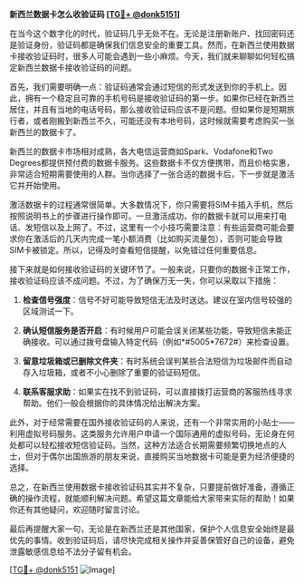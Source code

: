 **新西兰数据卡怎么收验证码 [[TG💪+ @donk5151](https://t.me/s/donk5151)]**

在当今这个数字化的时代，验证码几乎无处不在。无论是注册新账户、找回密码还是验证身份，验证码都是确保我们信息安全的重要工具。然而，在新西兰使用数据卡接收验证码时，很多人可能会遇到一些小麻烦。今天，我们就来聊聊如何轻松搞定新西兰数据卡接收验证码的问题。

首先，我们需要明确一点：验证码通常会通过短信的形式发送到你的手机上。因此，拥有一个稳定且可靠的手机号码是接收验证码的第一步。如果你已经在新西兰居住，并且有当地的电话号码，那么接收验证码应该不是问题。但如果你是短期旅行者，或者刚搬到新西兰不久，可能还没有本地号码，这时候就需要考虑购买一张新西兰的数据卡了。

新西兰的数据卡市场相对成熟，各大电信运营商如Spark、Vodafone和Two Degrees都提供预付费的数据卡服务。这些数据卡不仅方便携带，而且价格实惠，非常适合短期需要使用的人群。当你选择了一张合适的数据卡后，下一步就是激活它并开始使用。

激活数据卡的过程通常很简单。大多数情况下，你只需要将SIM卡插入手机，然后按照说明书上的步骤进行操作即可。一旦激活成功，你的数据卡就可以用来打电话、发短信以及上网了。不过，这里有一个小技巧需要注意：有些运营商可能会要求你在激活后的几天内完成一笔小额消费（比如购买流量包），否则可能会导致SIM卡被锁定。所以，记得及时查看短信提醒，以免错过任何重要信息。

接下来就是如何接收验证码的关键环节了。一般来说，只要你的数据卡正常工作，接收验证码应该不成问题。不过，为了确保万无一失，你可以采取以下措施：

1. **检查信号强度**：信号不好可能导致短信无法及时送达。建议在室内信号较强的区域测试一下。
   
2. **确认短信服务是否开启**：有时候用户可能会误关闭某些功能，导致短信未能正确接收。可以通过拨号盘输入特定代码（例如*#5005*7672#）来检查设置。

3. **留意垃圾箱或已删除文件夹**：有时系统会误判某些合法短信为垃圾邮件而自动存入垃圾箱，或者不小心删除了重要的验证码短信。

4. **联系客服求助**：如果实在找不到验证码，可以直接拨打运营商的客服热线寻求帮助。他们一般会根据你的具体情况给出解决方案。

此外，对于经常需要在国外接收验证码的人来说，还有一个非常实用的小贴士——利用虚拟号码服务。这类服务允许用户申请一个国际通用的虚拟号码，无论身在何处都可以轻松接收短信验证码。当然，这种方法适合长期需要频繁切换地点的人士，但对于偶尔出国旅游的朋友来说，直接购买当地数据卡可能是更为经济便捷的选择。

总之，在新西兰使用数据卡接收验证码其实并不复杂，只要提前做好准备，遵循正确的操作流程，就能顺利解决问题。希望这篇文章能给大家带来实际的帮助！如果你还有其他疑问，欢迎随时留言讨论。

最后再提醒大家一句，无论是在新西兰还是其他国家，保护个人信息安全始终是最优先的事情。收到验证码后，请尽快完成相关操作并妥善保管好自己的设备，避免泄露敏感信息给不法分子留有机会。

[[TG💪+ @donk5151](https://t.me/s/donk5151) ![Image](https://i.postimg.cc/rwNCRYN7/Snipaste-2025-04-30-17-27-05.png)]